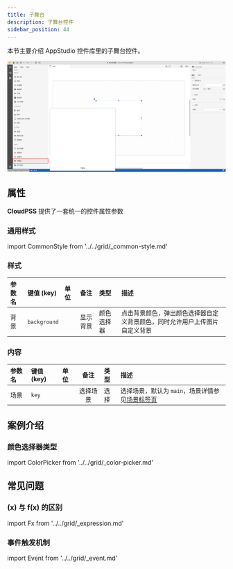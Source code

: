 ```yaml
---
title: 子舞台
description: 子舞台控件
sidebar_position: 44
---
```


本节主要介绍 AppStudio 控件库里的子舞台控件。

![子舞台控件](image.png "子舞台控件")

## 属性

**CloudPSS** 提供了一套统一的控件属性参数

### 通用样式

import CommonStyle from '../../grid/_common-style.md'

<CommonStyle />

### 样式

| 参数名 | 键值 (key) | 单位 | 备注 | 类型 | 描述 |
| :--- | :--- | :--- | :--: | :--- | :--- |
| 背景 | `background` |  | 显示背景 | 颜色选择器 | 点击背景颜色，弹出颜色选择器自定义背景颜色，同时允许用户上传图片自定义背景 |


### 内容

| 参数名 | 键值 (key) | 单位 | 备注 | 类型 | 描述 |
| :--- | :--- | :--- | :--: | :--- | :--- |
| 场景 | `key` |   | 选择场景 | 选择 | 选择场景，默认为 `main`，场景详情参见[场景标签页](../../../../../xstudio/appstudio/workbench/function/sence/sence-sub/index.md) |

## 案例介绍

### 颜色选择器类型

import ColorPicker from '../../grid/_color-picker.md'

<ColorPicker />

## 常见问题

### (x) 与 f(x) 的区别

import Fx from '../../grid/_expression.md'

<Fx />

###  事件触发机制

import Event from '../../grid/_event.md'

<Event />
